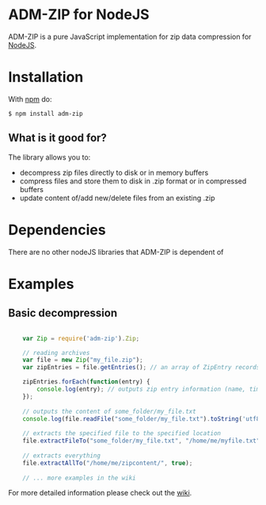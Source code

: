 # ADM-ZIP for NodeJS

ADM-ZIP is a pure JavaScript implementation for zip data compression for [NodeJS](http://nodejs.org/). 

# Installation

With [npm](http://npmjs.org) do:

    $ npm install adm-zip
	
## What is it good for?
The library allows you to:

* decompress zip files directly to disk or in memory buffers
* compress files and store them to disk in .zip format or in compressed buffers
* update content of/add new/delete files from an existing .zip

# Dependencies
There are no other nodeJS libraries that ADM-ZIP is dependent of

# Examples

## Basic decompression
```javascript

	var Zip = require('adm-zip').Zip;

	// reading archives
	var file = new Zip("my_file.zip");
	var zipEntries = file.getEntries(); // an array of ZipEntry records

	zipEntries.forEach(function(entry) {
	    console.log(entry); // outputs zip entry information (name, time, isDirectory, size, compressedSize, crc, method, comment, flags, version, offset)
	});
	
	// outputs the content of some_folder/my_file.txt
	console.log(file.readFile("some_folder/my_file.txt").toString('utf8')); 
	
	// extracts the specified file to the specified location
	file.extractFileTo("some_folder/my_file.txt", "/home/me/myfile.txt", true)
	
	// extracts everything
	file.extractAllTo("/home/me/zipcontent/", true);
	
	// ... more examples in the wiki
```

For more detailed information please check out the [wiki](https://github.com/cthackers/adm-zip/wiki).